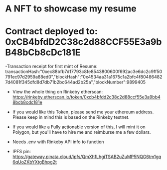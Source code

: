 # A NFT to showcase my resume

# Contract deployed to: 0xCB4bfdD2C38c2d88CCF55E3a9bB48bCb8cDc181E

-Transaction receipt for first mint of Resume: transactionHash:"0xec88bfb7d17793c8fe8543800600f692ac3e6dc2c9ff50791ec97d2959a88ed0","blockHash":"0x4534aa31a1675c1a2bfc4f804864827d4081f345dfd8d7db71b2bc644ad2b25a","blockNumber":9899405

- View the whole thing on Rinkeby etherscan: https://rinkeby.etherscan.io/token/0xcb4bfdd2c38c2d88ccf55e3a9bb48bcb8cdc181e

* If you would like this Token, please send me your ethereum address. Please keep in mind this is based on the Rinkeby testnet. 

* If you would like a Fully actionable version of this, I will mint it on Polygon, but you'll have to hire me and reimburse me a few dollars. 

* Needs .env with Rinkeby API info to function

* IPFS pin: https://gateway.pinata.cloud/ipfs/QmXh1LhgiTSAB2uZuMP5NQG6tm1gq6qUoZKbYXtgBhpg2t
